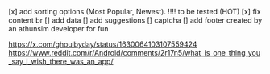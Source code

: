 [x] add sorting options (Most Popular, Newest). !!!! to be tested (HOT)
[x] fix content br
[] add data
[] add suggestions
[] captcha
[] add footer
created by an athunsim developer for fun

https://x.com/ghoulbyday/status/1630064103107559424
https://www.reddit.com/r/Android/comments/2r17n5/what_is_one_thing_you_say_i_wish_there_was_an_app/
